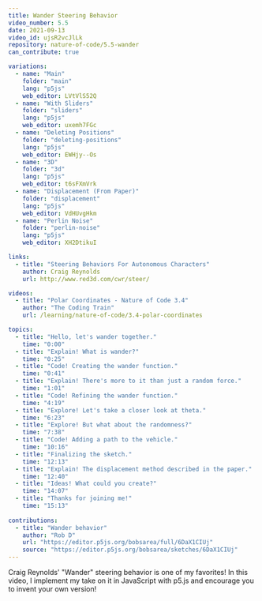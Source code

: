 ```yaml
---
title: Wander Steering Behavior
video_number: 5.5
date: 2021-09-13
video_id: ujsR2vcJlLk
repository: nature-of-code/5.5-wander
can_contribute: true

variations:
  - name: "Main"
    folder: "main"
    lang: "p5js"
    web_editor: LVtVlS52Q
  - name: "With Sliders"
    folder: "sliders"
    lang: "p5js"
    web_editor: uxemh7FGc
  - name: "Deleting Positions"
    folder: "deleting-positions"
    lang: "p5js"
    web_editor: EWHjy--Os
  - name: "3D"
    folder: "3d"
    lang: "p5js"
    web_editor: t6sFXmVrk
  - name: "Displacement (From Paper)"
    folder: "displacement"
    lang: "p5js"
    web_editor: VdHUvgHkm
  - name: "Perlin Noise"
    folder: "perlin-noise"
    lang: "p5js"
    web_editor: XH2DtikuI

links:
  - title: "Steering Behaviors For Autonomous Characters"
    author: Craig Reynolds
    url: http://www.red3d.com/cwr/steer/

videos:
  - title: "Polar Coordinates - Nature of Code 3.4"
    author: "The Coding Train"
    url: /learning/nature-of-code/3.4-polar-coordinates

topics:
  - title: "Hello, let's wander together."
    time: "0:00"
  - title: "Explain! What is wander?"
    time: "0:25"
  - title: "Code! Creating the wander function."
    time: "0:41"
  - title: "Explain! There's more to it than just a random force."
    time: "1:01"
  - title: "Code! Refining the wander function."
    time: "4:19"
  - title: "Explore! Let's take a closer look at theta."
    time: "6:23"
  - title: "Explore! But what about the randomness?"
    time: "7:38"
  - title: "Code! Adding a path to the vehicle."
    time: "10:16"
  - title: "Finalizing the sketch."
    time: "12:13"
  - title: "Explain! The displacement method described in the paper."
    time: "12:40"
  - title: "Ideas! What could you create?"
    time: "14:07"
  - title: "Thanks for joining me!"
    time: "15:13"
    
contributions:
  - title: "Wander behavior"
    author: "Rob D"
    url: "https://editor.p5js.org/bobsarea/full/6DaX1CIUj"
    source: "https://editor.p5js.org/bobsarea/sketches/6DaX1CIUj"    
---
```


Craig Reynolds' "Wander" steering behavior is one of my favorites! In this video, I implement my take on it in JavaScript with p5.js and encourage you to invent your own version!
